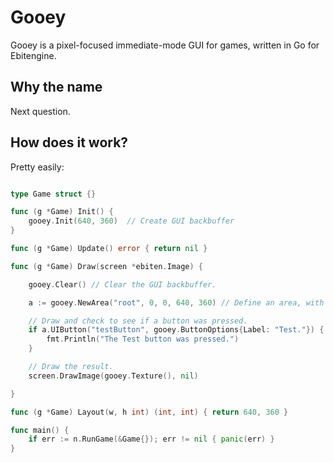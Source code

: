 # Gooey

Gooey is a pixel-focused immediate-mode GUI for games, written in Go for Ebitengine.

## Why the name

Next question.

## How does it work?

Pretty easily:

```go

type Game struct {}

func (g *Game) Init() {
    gooey.Init(640, 360)  // Create GUI backbuffer
}

func (g *Game) Update() error { return nil }

func (g *Game) Draw(screen *ebiten.Image) {

    gooey.Clear() // Clear the GUI backbuffer.

	a := gooey.NewArea("root", 0, 0, 640, 360) // Define an area, with a given ID and X, Y, W, and H.

	// Draw and check to see if a button was pressed.
	if a.UIButton("testButton", gooey.ButtonOptions{Label: "Test."}) { 
		fmt.Println("The Test button was pressed.")
	}

	// Draw the result.
	screen.DrawImage(gooey.Texture(), nil)

}

func (g *Game) Layout(w, h int) (int, int) { return 640, 360 }

func main() {
	if err := n.RunGame(&Game{}); err != nil { panic(err) }
}

```
